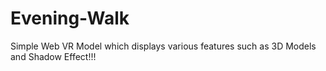 # Evening-Walk
Simple Web VR Model which displays various features such as 3D Models and Shadow Effect!!!
